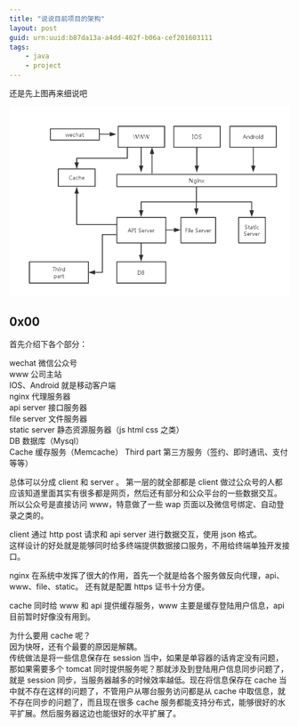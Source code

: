 ```yaml
---
title: "说说目前项目的架构"
layout: post
guid: urn:uuid:b87da13a-a4dd-402f-b06a-cef201603111
tags:
    - java
    - project
---
```


还是先上图再来细说吧

![整体架构图](/media/images/cef201603111.png)  

## 0x00 ##

首先介绍下各个部分：  

wechat 微信公众号  
www 公司主站  
IOS、Android 就是移动客户端    
nginx 代理服务器  
api server 接口服务器  
file server 文件服务器  
static server 静态资源服务器（js html css 之类）  
DB 数据库（Mysql）  
Cache 缓存服务（Memcache）
Third part 第三方服务（签约、即时通讯、支付等等）

总体可以分成 client 和 server 。
第一层的就全部都是 client
做过公众号的人都应该知道里面其实有很多都是网页，然后还有部分和公众平台的一些数据交互。  
所以公众号是直接访问 www，特意做了一些 wap 页面以及微信号绑定、自动登录之类的。  

client 通过 http post 请求和 api server 进行数据交互，使用 json 格式。    
这样设计的好处就是能够同时给多终端提供数据接口服务，不用给终端单独开发接口。  

nginx 在系统中发挥了很大的作用，首先一个就是给各个服务做反向代理，api、www、file、static。
还有就是配置 https 证书十分方便。

cache 同时给 www 和 api 提供缓存服务，www 主要是缓存登陆用户信息，api 目前暂时好像没有用到。  

为什么要用 cache 呢？  
因为快呀，还有个最要的原因是解耦。  
传统做法是将一些信息保存在 session 当中，如果是单容器的话肯定没有问题，那如果需要多个 tomcat 同时提供服务呢？那就涉及到登陆用户信息同步问题了，就是 session 同步，当服务器越多的时候效率越低。现在将信息保存在 cache 当中就不存在这样的问题了，不管用户从哪台服务访问都是从 cache 中取信息，就不存在同步的问题了，而且现在很多 cache 服务都能支持分布式，能够很好的水平扩展。然后服务器这边也能很好的水平扩展了。
